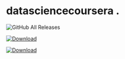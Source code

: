 # datasciencecoursera .     
![GitHub All Releases](https://img.shields.io/github/downloads/MitaliBo/datasciencecoursera/total?style=flat-square)

[ ![Download](https://api.bintray.com/packages/cliutils/CLI11/CLI11%3Acliutils/images/download.svg) ](https://bintray.com/cliutils/CLI11/CLI11%3Acliutils/_latestVersion)



[ ![Download](https://10.6.253.237:8090/image/) ](https://search.gocenter.io/github.com~2Fsirupsen~2Flogrus/info?version=v1.4.3-0.20191026113918-67a7fdcf741f)
